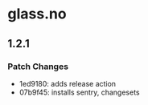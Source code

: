 # glass.no

## 1.2.1

### Patch Changes

- 1ed9180: adds release action
- 07b9f45: installs sentry, changesets
